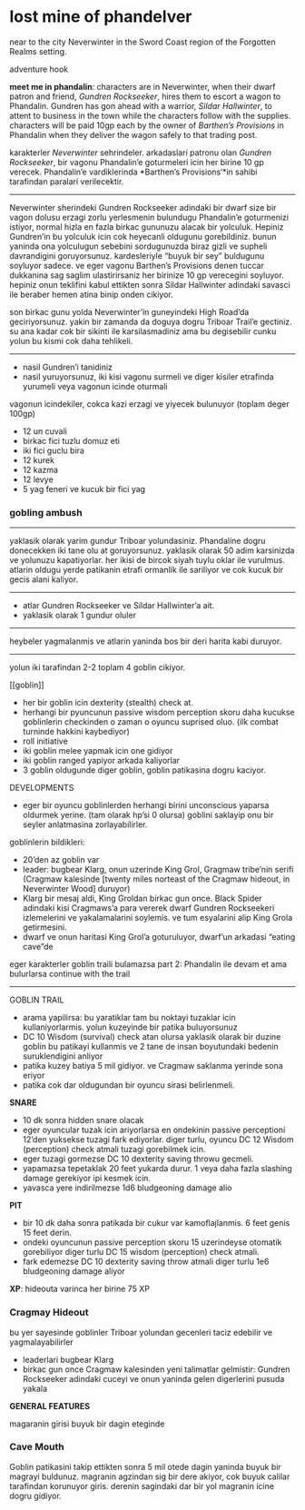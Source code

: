 # lost mine of phandelver

near to the city Neverwinter in the Sword Coast region of the Forgotten Realms setting.

adventure hook

**meet me in phandalin**: characters are in Neverwinter, when their dwarf patron and friend, *Gundren Rockseeker*, hires them to escort a wagon to Phandalin. Gundren has gon ahead with a warrior, *Sildar Hallwinter*, to attent to business in the town while the characters follow with the supplies. characters will be paid 10gp each by the owner of *Barthen’s Provisions* in Phandalin when they deliver the wagon safely to that trading post.

karakterler *Neverwinter* sehrindeler. arkadaslari patronu olan *Gundren Rockseeker*, bir vagonu Phandalin’e goturmeleri icin her birine 10 gp verecek. Phandalin’e vardiklerinda *Barthen’s Provisions‘*in sahibi tarafindan paralari verilecektir. 

---

Neverwinter sherindeki Gundren Rockseeker adindaki bir dwarf size bir vagon dolusu erzagi zorlu yerlesmenin bulundugu Phandalin’e goturmenizi istiyor, normal hizla en fazla birkac gununuzu alacak bir yolculuk. Hepiniz Gundren’in bu yolculuk icin cok heyecanli oldugunu gorebildiniz. bunun yaninda ona yolculugun sebebini sordugunuzda biraz gizli ve supheli davrandigini goruyorsunuz. kardesleriyle “buyuk bir sey” buldugunu soyluyor sadece. ve eger vagonu Barthen’s Provisions denen tuccar dukkanina sag saglim ulastirirsaniz her birinize 10 gp verecegini soyluyor. hepiniz onun teklifini kabul ettikten sonra Sildar Hallwinter adindaki savasci ile beraber hemen atina binip onden cikiyor. 

son birkac gunu yolda Neverwinter’in guneyindeki High Road’da geciriyorsunuz. yakin bir zamanda da doguya dogru Triboar Trail’e gectiniz. su ana kadar cok bir sikinti ile karsilasmadiniz ama bu degisebilir cunku yolun bu kismi cok daha tehlikeli.

---

- nasil Gundren’i tanidiniz
- nasil yuruyorsunuz, iki kisi vagonu surmeli ve diger kisiler etrafinda yurumeli veya vagonun icinde oturmali

vagonun icindekiler, cokca kazi erzagi ve yiyecek bulunuyor (toplam deger 100gp)

- 12 un cuvali
- birkac fici tuzlu domuz eti
- iki fici guclu bira
- 12 kurek
- 12 kazma
- 12 levye
- 5 yag feneri ve kucuk bir fici yag

### gobling ambush

---

yaklasik olarak yarim gundur Triboar yolundasiniz. Phandaline dogru donecekken iki tane olu at goruyorsunuz. yaklasik olarak 50 adim karsinizda ve yolunuzu kapatiyorlar. her ikisi de bircok siyah tuylu oklar ile vurulmus. atlarin oldugu yerde patikanin etrafi ormanlik ile sariliyor ve cok kucuk bir gecis alani kaliyor.

---

- atlar Gundren Rockseeker ve Sildar Hallwinter’a ait.
- yaklasik olarak 1 gundur oluler

---

heybeler yagmalanmis ve atlarin yaninda bos bir deri harita kabi duruyor.

---

yolun iki tarafindan 2-2 toplam 4 goblin cikiyor. 

[[goblin]]

- her bir goblin icin dexterity (stealth) check at.
- herhangi bir pyuncunun passive wisdom perception skoru daha kucukse goblinlerin checkinden o zaman o oyuncu suprised oluo. (ilk combat turninde hakkini kaybediyor)
- roll initiative
- iki goblin melee yapmak icin one gidiyor
- iki goblin ranged yapiyor arkada kaliyorlar
- 3 goblin oldugunde diger goblin, goblin patikasina dogru kaciyor.

DEVELOPMENTS

- eger bir oyuncu goblinlerden herhangi birini unconscious yaparsa oldurmek yerine. (tam olarak hp’si 0 olursa) goblini saklayip onu bir seyler anlatmasina zorlayabilirler.

goblinlerin bildikleri:

- 20’den az goblin var
- leader: bugbear Klarg, onun uzerinde King Grol, Gragmaw tribe’nin serifi (Cragmaw kalesinde [twenty miles norteast of the Cragmaw hideout, in Neverwinter Wood] duruyor)
- Klarg bir mesaj aldi, King Groldan birkac gun once. Black Spider adindaki kisi Cragmaws’a para vererek dwarf Gundren Rockseekeri izlemelerini ve yakalamalarini soylemis. ve tum esyalarini alip King Grola getirmesini.
- dwarf ve onun haritasi King Grol’a goturuluyor, dwarf’un arkadasi “eating cave”de

eger karakterler goblin traili bulamazsa part 2: Phandalin ile devam et ama bulurlarsa continue with the trail

---

GOBLIN TRAIL

- arama yapilirsa: bu yaratiklar tam bu noktayi tuzaklar icin kullaniyorlarmis. yolun kuzeyinde bir patika buluyorsunuz
- DC 10 Wisdom (survival) check atan olursa yaklasik olarak bir duzine goblin bu patikayi kullanmis ve 2 tane de insan boyutundaki bedenin suruklendigini anliyor
- patika kuzey batiya 5 mil gidiyor. ve Cragmaw saklanma yerinde sona eriyor
- patika cok dar oldugundan bir oyuncu sirasi belirlenmeli.

**SNARE**

- 10 dk sonra hidden snare olacak
- eger oyuncular tuzak icin ariyorlarsa en ondekinin passive perceptioni 12’den yuksekse tuzagi fark ediyorlar. diger turlu, oyuncu DC 12 Wisdom (perception) check atmali tuzagi gorebilmek icin.
- eger tuzagi gormezse DC 10 dexterity saving throwu gecmeli.
- yapamazsa tepetaklak 20 feet yukarda durur. 1 veya daha fazla slashing damage gerekiyor ipi kesmek icin.
- yavasca yere indirilmezse 1d6 bludgeoning damage alio

**PIT**

- bir 10 dk daha sonra patikada bir cukur var kamoflajlanmis. 6 feet genis 15 feet derin.
- ondeki oyuncunun passive perception skoru 15 uzerindeyse otomatik gorebiliyor diger turlu DC 15 wisdom (perception) check atmali.
- fark edemezse DC 10 dexterity saving throw atmali diger turlu 1e6 bludgeoning damage aliyor

**XP**: hideouta varinca her birine 75 XP

### Cragmay Hideout

bu yer sayesinde goblinler Triboar yolundan gecenleri taciz edebilir ve yagmalayabilirler

- leaderlari bugbear Klarg
- birkac gun once Cragmaw kalesinden yeni talimatlar gelmistir: Gundren Rockseeker adindaki cuceyi ve onun yaninda gelen digerlerini pusuda yakala

**GENERAL FEATURES**

magaranin girisi buyuk bir dagin eteginde 

### Cave Mouth

Goblin patikasini takip ettikten sonra 5 mil otede dagin yaninda buyuk bir magrayi buldunuz. magranin agzindan sig bir dere akiyor, cok buyuk calilar tarafindan korunuyor giris. derenin sagindaki dar bir yol magranin icine dogru gidiyor.